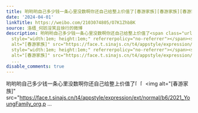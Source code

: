 ```yaml
---
title: 哟哟哟自己多少钱一条心里没数啊你还自己给整上价值了[春游家族][春游家族][春游家族]（老登人好，但是接活的水平是真的差还好跑得快） [图片]
date: '2024-04-01'
linkTitle: https://weibo.com/2103074805/O7K1ZhbBK
source: 洛缙_何妨淫笑且徐行的微博
description: 哟哟哟自己多少钱一条心里没数啊你还自己给整上价值了<span class="url-icon"><img alt="[春游家族]" src="https://face.t.sinajs.cn/t4/appstyle/expression/ext/normal/b6/2021_YoungFamily_org.png"
  style="width:1em; height:1em;" referrerpolicy="no-referrer"></span><span class="url-icon"><img
  alt="[春游家族]" src="https://face.t.sinajs.cn/t4/appstyle/expression/ext/normal/b6/2021_YoungFamily_org.png"
  style="width:1em; height:1em;" referrerpolicy="no-referrer"></span><span class="url-icon"><img
  alt="[春游家族]" src="https://face.t.sinajs.cn/t4/appstyle/expression/ext/normal/b6/2021_YoungFamily_org.p
  ...
disable_comments: true
---
```

哟哟哟自己多少钱一条心里没数啊你还自己给整上价值了<span class="url-icon"><img alt="[春游家族]" src="https://face.t.sinajs.cn/t4/appstyle/expression/ext/normal/b6/2021_YoungFamily_org.png" style="width:1em; height:1em;" referrerpolicy="no-referrer"></span><span class="url-icon"><img alt="[春游家族]" src="https://face.t.sinajs.cn/t4/appstyle/expression/ext/normal/b6/2021_YoungFamily_org.png" style="width:1em; height:1em;" referrerpolicy="no-referrer"></span><span class="url-icon"><img alt="[春游家族]" src="https://face.t.sinajs.cn/t4/appstyle/expression/ext/normal/b6/2021_YoungFamily_org.p ...